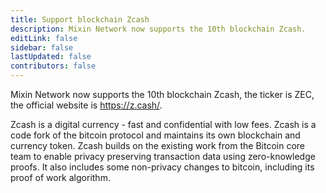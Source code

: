 ```yaml
---
title: Support blockchain Zcash
description: Mixin Network now supports the 10th blockchain Zcash.
editLink: false
sidebar: false
lastUpdated: false
contributors: false
---
```


Mixin Network now supports the 10th blockchain Zcash, the ticker is ZEC, the official website is https://z.cash/.

Zcash is a digital currency - fast and confidential with low fees. Zcash is a code fork of the bitcoin protocol and maintains its own blockchain and currency token. Zcash builds on the existing work from the Bitcoin core team to enable privacy preserving transaction data using zero-knowledge proofs. It also includes some non-privacy changes to bitcoin, including its proof of work algorithm.
